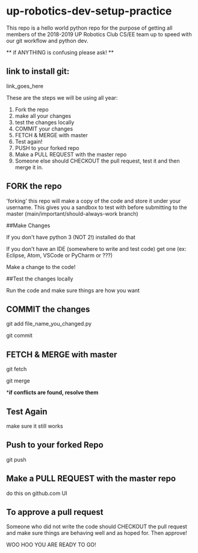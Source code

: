 # up-robotics-dev-setup-practice

This repo is a hello world python repo for the purpose of getting all members of the 2018-2019 UP Robotics Club CS/EE team up to speed with our git workflow and python dev.

** if ANYTHING is confusing please ask! **

## link to install git:

link_goes_here

These are the steps we will be using all year:

1. Fork the repo
2. make all your changes
3. test the changes locally
4. COMMIT your changes
5. FETCH & MERGE with master
6. Test again!
7. PUSH to your forked repo
8. Make a PULL REQUEST with the master repo 
9. Someone else should CHECKOUT the pull request, test it and then merge it in.

## FORK the repo 

'forking' this repo will make a copy of the code and store it under your username. This gives you a sandbox to test with before submitting to the master (main/important/should-always-work branch)

##Make Changes

If you don't have python 3 (NOT 2!) installed do that

If you don't have an IDE (somewhere to write and test code) get one (ex: Eclipse, Atom, VSCode or PyCharm or ???)

Make a change to the code!

##Test the changes locally

Run the code and make sure things are how you want

## COMMIT the changes

git add file_name_you_changed.py

git commit 


## FETCH & MERGE with master

git fetch

git merge

***if conflicts are found, resolve them**


## Test Again

make sure it still works

## Push to your forked Repo

git push 

## Make a PULL REQUEST with the master repo 

do this on github.com UI

## To approve a pull request

Someone who did not write the code should CHECKOUT the pull request and make sure things are behaving well and as hoped for. Then approve!

WOO HOO YOU ARE READY TO GO!
